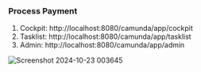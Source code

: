 ### Process Payment

1. Cockpit: http://localhost:8080/camunda/app/cockpit
2. Tasklist: http://localhost:8080/camunda/app/tasklist
3. Admin: http://localhost:8080/camunda/app/admin

![Screenshot 2024-10-23 003645](https://github.com/user-attachments/assets/65aaa590-9aab-4521-9150-e2571aa6ccbd)
